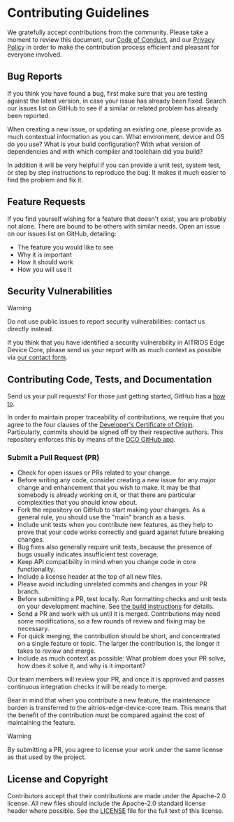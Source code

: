 # Contributing Guidelines

We gratefully accept contributions from the community. Please take a moment to review this document, our [Code of Conduct](CODE_OF_CONDUCT.md), and our [Privacy Policy](PrivacyPolicy.md) in order to make the contribution process efficient and pleasant for everyone involved.


## Bug Reports

If you think you have found a bug, first make sure that you are testing against the latest version, in case your issue has already been fixed. Search our issues list on GitHub to see if a similar or related problem has already been reported.

When creating a new issue, or updating an existing one, please provide as much contextual information as you can. What environment, device and OS do you use? What is your build configuration? With what version of dependencies and with which compiler and toolchain did you build?

In addition it will be very helpful if you can provide a unit test, system test, or step by step instructions to reproduce the bug. It makes it much easier to find the problem and fix it.

## Feature Requests

If you find yourself wishing for a feature that doesn't exist, you are probably not alone. There are bound to be others with similar needs. Open an issue on our issues list on GitHub, detailing:
- The feature you would like to see
- Why it is important
- How it should work
- How you will use it

## Security Vulnerabilities

> [!WARNING]
> Do not use public issues to report security vulnerabilities: contact us directly instead.

If you think that you have identified a security vulnerability in AITRIOS Edge Device Core, please send us your report with as much context as possible via [our contact form](https://support.aitrios.sony-semicon.com/hc/en-us/requests/new).

## Contributing Code, Tests, and Documentation

Send us your pull requests! For those just getting started, GitHub has a [how to](https://help.github.com/articles/using-pull-requests/).

In order to maintain proper traceability of contributions, we require that you agree to the four clauses of the [Developer's Certificate of Origin](https://developercertificate.org/). Particularly, commits should be signed off by their respective authors. This repository enforces this by means of the [DCO GitHub app](https://github.com/apps/dco).

### Submit a Pull Request (PR)

- Check for open issues or PRs related to your change.
- Before writing any code, consider creating a new issue for any major change and enhancement that you wish to make. It may be that somebody is already working on it, or that there are particular complexities that you should know about.
- Fork the repository on GitHub to start making your changes. As a general rule, you should use the "main" branch as a basis.
- Include unit tests when you contribute new features, as they help to prove that your code works correctly and guard against future breaking changes.
- Bug fixes also generally require unit tests, because the presence of bugs usually indicates insufficient test coverage.
- Keep API compatibility in mind when you change code in core functionality.
- Include a license header at the top of all new files.
- Please avoid including unrelated commits and changes in your PR branch.
- Before submitting a PR, test locally. Run formatting checks and unit tests on your development machine. See [the build instructions](README.md) for details.
- Send a PR and work with us until it is merged. Contributions may need some modifications, so a few rounds of review and fixing may be necessary.
- For quick merging, the contribution should be short, and concentrated on a single feature or topic. The larger the contribution is, the longer it takes to review and merge.
- Include as much context as possible: What problem does your PR solve, how does it solve it, and why is it important?

Our team members will review your PR, and once it is approved and passes continuous integration checks it will be ready to merge.

Bear in mind that when you contribute a new feature, the maintenance burden is transferred to the aitrios-edge-device-core team. This means that the benefit of the contribution must be compared against the cost of maintaining the feature.

> [!WARNING]
> By submitting a PR, you agree to license your work under the same license as that used by the project.

## License and Copyright

Contributors accept that their contributions are made under the Apache-2.0 license. All new files should include the Apache-2.0 standard license header where possible. See the [LICENSE](LICENSE) file for the full text of this license.